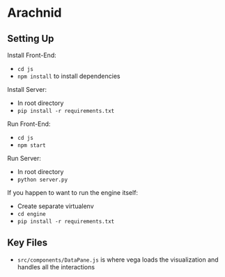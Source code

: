 # Arachnid

## Setting Up

Install Front-End:
- `cd js`
- `npm install` to install dependencies

Install Server:
- In root directory
- `pip install -r requirements.txt`

Run Front-End:
- `cd js`
- `npm start`

Run Server:
- In root directory
- `python server.py`

If you happen to want to run the engine itself:
- Create separate virtualenv
- `cd engine`
- `pip install -r requirements.txt`

## Key Files

- `src/components/DataPane.js` is where vega loads the visualization and handles all the interactions